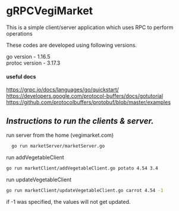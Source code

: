 # gRPCVegiMarket
This is a simple client/server application which uses RPC to perform operations

These codes are developed using following versions.

go version - 1.16.5 <br/>
protoc version - 3.17.3

#### useful docs

https://grpc.io/docs/languages/go/quickstart/ <br/>
https://developers.google.com/protocol-buffers/docs/gotutorial <br/>
https://github.com/protocolbuffers/protobuf/blob/master/examples <br/>

## _Instructions to run the clients & server._

run server from the home (vegimarket.com)

```sh
  go run marketServer/marketServer.go
```
run addVegetableClient

```sh
go run marketClient/addVegetableClient.go potato 4.54 3.4
```

run updateVegetableClient

```sh
go run marketClient/updateVegetableClient.go carrot 4.54 -1
```

if -1 was specified, the values will not get updated.